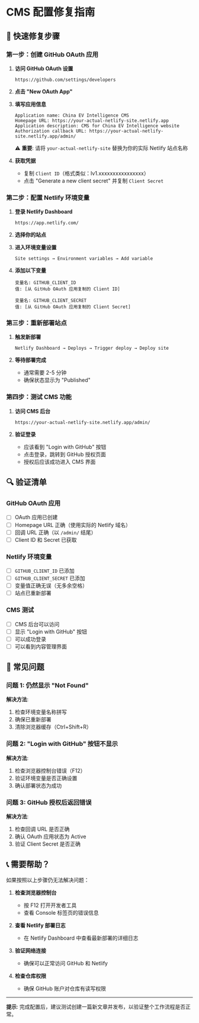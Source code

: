 # CMS 配置修复指南

## 🚀 快速修复步骤

### 第一步：创建 GitHub OAuth 应用

1. **访问 GitHub OAuth 设置**
   ```
   https://github.com/settings/developers
   ```

2. **点击 "New OAuth App"**

3. **填写应用信息**
   ```
   Application name: China EV Intelligence CMS
   Homepage URL: https://your-actual-netlify-site.netlify.app
   Application description: CMS for China EV Intelligence website
   Authorization callback URL: https://your-actual-netlify-site.netlify.app/admin/
   ```
   
   ⚠️ **重要**: 请将 `your-actual-netlify-site` 替换为你的实际 Netlify 站点名称

4. **获取凭据**
   - 复制 `Client ID`（格式类似：Iv1.xxxxxxxxxxxxxxxx）
   - 点击 "Generate a new client secret" 并复制 `Client Secret`

### 第二步：配置 Netlify 环境变量

1. **登录 Netlify Dashboard**
   ```
   https://app.netlify.com/
   ```

2. **选择你的站点**

3. **进入环境变量设置**
   ```
   Site settings → Environment variables → Add variable
   ```

4. **添加以下变量**
   ```
   变量名: GITHUB_CLIENT_ID
   值: [从 GitHub OAuth 应用复制的 Client ID]
   
   变量名: GITHUB_CLIENT_SECRET
   值: [从 GitHub OAuth 应用复制的 Client Secret]
   ```

### 第三步：重新部署站点

1. **触发新部署**
   ```
   Netlify Dashboard → Deploys → Trigger deploy → Deploy site
   ```

2. **等待部署完成**
   - 通常需要 2-5 分钟
   - 确保状态显示为 "Published"

### 第四步：测试 CMS 功能

1. **访问 CMS 后台**
   ```
   https://your-actual-netlify-site.netlify.app/admin/
   ```

2. **验证登录**
   - 应该看到 "Login with GitHub" 按钮
   - 点击登录，跳转到 GitHub 授权页面
   - 授权后应该成功进入 CMS 界面

## 🔍 验证清单

### GitHub OAuth 应用
- [ ] OAuth 应用已创建
- [ ] Homepage URL 正确（使用实际的 Netlify 域名）
- [ ] 回调 URL 正确（以 `/admin/` 结尾）
- [ ] Client ID 和 Secret 已获取

### Netlify 环境变量
- [ ] `GITHUB_CLIENT_ID` 已添加
- [ ] `GITHUB_CLIENT_SECRET` 已添加
- [ ] 变量值正确无误（无多余空格）
- [ ] 站点已重新部署

### CMS 测试
- [ ] CMS 后台可以访问
- [ ] 显示 "Login with GitHub" 按钮
- [ ] 可以成功登录
- [ ] 可以看到内容管理界面

## 🚨 常见问题

### 问题 1: 仍然显示 "Not Found"
**解决方法**:
1. 检查环境变量名称拼写
2. 确保已重新部署
3. 清除浏览器缓存（Ctrl+Shift+R）

### 问题 2: "Login with GitHub" 按钮不显示
**解决方法**:
1. 检查浏览器控制台错误（F12）
2. 验证环境变量是否正确设置
3. 确认部署状态为成功

### 问题 3: GitHub 授权后返回错误
**解决方法**:
1. 检查回调 URL 是否正确
2. 确认 OAuth 应用状态为 Active
3. 验证 Client Secret 是否正确

## 📞 需要帮助？

如果按照以上步骤仍无法解决问题：

1. **检查浏览器控制台**
   - 按 F12 打开开发者工具
   - 查看 Console 标签页的错误信息

2. **查看 Netlify 部署日志**
   - 在 Netlify Dashboard 中查看最新部署的详细日志

3. **验证网络连接**
   - 确保可以正常访问 GitHub 和 Netlify

4. **检查仓库权限**
   - 确保 GitHub 账户对仓库有读写权限

---

**提示**: 完成配置后，建议测试创建一篇新文章并发布，以验证整个工作流程是否正常。